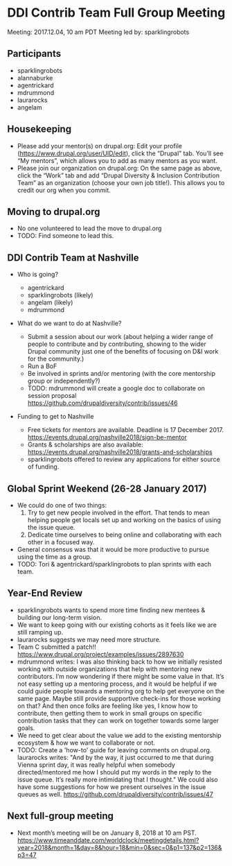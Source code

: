 # DDI Contrib Team Full Group Meeting
Meeting: 2017.12.04, 10 am PDT
Meeting led by: sparklingrobots 

## Participants 
* sparklingrobots  
* alannaburke
* agentrickard
* mdrummond
* laurarocks
* angelam

## Housekeeping 
 
* Please add your mentor(s) on drupal.org: Edit your profile (https://www.drupal.org/user/UID/edit), click the “Drupal” tab. You’ll see “My mentors”, which allows you to add as many mentors as you want.
* Please join our organization on drupal.org: On the same page as above, click the “Work” tab and add “Drupal Diversity & Inclusion Contribution Team” as an organization (choose your own job title!). This allows you to credit our org when you commit.

## Moving to drupal.org

* No one volunteered to lead the move to drupal.org
* TODO: Find someone to lead this.

## DDI Contrib Team at Nashville

* Who is going? 
  * agentrickard
  * sparklingrobots (likely)
  * angelam (likely)
  * mdrummond

* What do we want to do at Nashville?
  * Submit a session about our work (about helping a wider range of people to contribute and by contributing, showing to the wider Drupal community just one of the benefits of focusing on D&I work for the community.)
  * Run a BoF
  * Be involved in sprints and/or mentoring (with the core mentorship group or independently?)
  * TODO: mdrummond will create a google doc to collaborate on session proposal https://github.com/drupaldiversity/contrib/issues/46

* Funding to get to Nashville
  * Free tickets for mentors are available. Deadline is 17 December 2017. https://events.drupal.org/nashville2018/sign-be-mentor
  * Grants & scholarships are also available: https://events.drupal.org/nashville2018/grants-and-scholarships 
  * sparklingrobots offered to review any applications for either source of funding. 

## Global Sprint Weekend (26-28 January 2017)

* We could do one of two things: 
  1. Try to get new people involved in the effort. That tends to mean helping people get locals set up and working on the basics of using the issue queue. 
  2. Dedicate time ourselves to being online and collaborating with each other in a focused way.
* General consensus was that it would be more productive to pursue using the time as a group. 
* TODO: Tori & agentrickard/sparklingrobots to plan sprints with each team. 

## Year-End Review
* sparklingrobots wants to spend more time finding new mentees & building our long-term vision.
* We want to keep going with our existing cohorts as it feels like we are still ramping up. 
* laurarocks suggests we may need more structure.
* Team C submitted a patch!! https://www.drupal.org/project/examples/issues/2897630
* mdrummond writes: I was also thinking back to how we initially resisted working with outside organizations that help with mentoring new contributors. I’m now wondering if there might be some value in that. It’s not easy setting up a mentoring process, and it would be helpful if we could guide people towards a mentoring org to help get everyone on the same page. Maybe still provide supportive check-ins for those working on that? And then once folks are feeling like yes, I know how to contribute, then getting them to work in small groups on specific contribution tasks that they can work on together towards some larger goals.
* We need to get clear about the value we add to the existing mentorship ecosystem & how we want to collaborate or not. 
* TODO: Create a 'how-to' guide for leaving comments on drupal.org. laurarocks writes: "And by the way, it just occurred to me that during Vienna sprint day, it was really helpful when somebody directed/mentored me how I should put my words in the reply to the issue queue. It’s really more intimidating that I thought."  We could also have some suggestions for how we present ourselves in the issue queues as well. https://github.com/drupaldiversity/contrib/issues/47

## Next full-group meeting
* Next month’s meeting will be on January 8, 2018 at 10 am PST. https://www.timeanddate.com/worldclock/meetingdetails.html?year=2018&month=1&day=8&hour=18&min=0&sec=0&p1=137&p2=136&p3=47